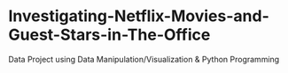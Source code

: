 # Investigating-Netflix-Movies-and-Guest-Stars-in-The-Office
Data Project using Data Manipulation/Visualization &amp; Python Programming
